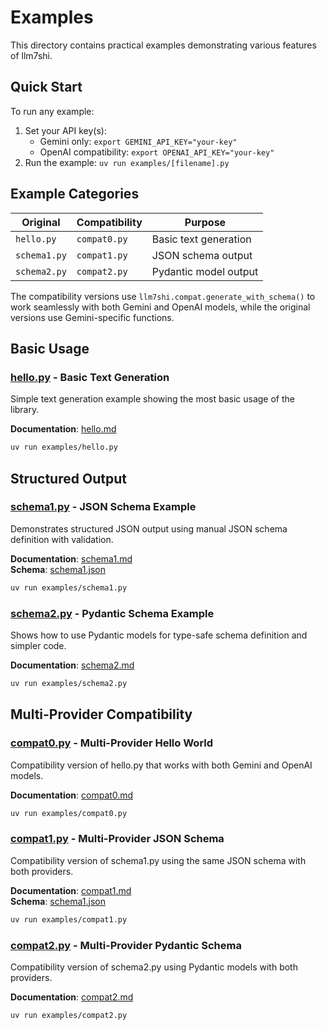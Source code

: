 # Examples

This directory contains practical examples demonstrating various features of llm7shi.

## Quick Start

To run any example:

1. Set your API key(s):
   - Gemini only: `export GEMINI_API_KEY="your-key"`
   - OpenAI compatibility: `export OPENAI_API_KEY="your-key"`
2. Run the example: `uv run examples/[filename].py`

## Example Categories

| Original | Compatibility | Purpose |
|----------|--------------|---------|
| `hello.py` | `compat0.py` | Basic text generation |
| `schema1.py` | `compat1.py` | JSON schema output |
| `schema2.py` | `compat2.py` | Pydantic model output |

The compatibility versions use `llm7shi.compat.generate_with_schema()` to work seamlessly with both Gemini and OpenAI models, while the original versions use Gemini-specific functions.

## Basic Usage

### [hello.py](hello.py) - Basic Text Generation
Simple text generation example showing the most basic usage of the library.

**Documentation**: [hello.md](hello.md)

```bash
uv run examples/hello.py
```

## Structured Output

### [schema1.py](schema1.py) - JSON Schema Example
Demonstrates structured JSON output using manual JSON schema definition with validation.

**Documentation**: [schema1.md](schema1.md)  
**Schema**: [schema1.json](schema1.json)

```bash
uv run examples/schema1.py
```

### [schema2.py](schema2.py) - Pydantic Schema Example
Shows how to use Pydantic models for type-safe schema definition and simpler code.

**Documentation**: [schema2.md](schema2.md)

```bash
uv run examples/schema2.py
```

## Multi-Provider Compatibility

### [compat0.py](compat0.py) - Multi-Provider Hello World
Compatibility version of hello.py that works with both Gemini and OpenAI models.

**Documentation**: [compat0.md](compat0.md)

```bash
uv run examples/compat0.py
```

### [compat1.py](compat1.py) - Multi-Provider JSON Schema
Compatibility version of schema1.py using the same JSON schema with both providers.

**Documentation**: [compat1.md](compat1.md)  
**Schema**: [schema1.json](schema1.json)

```bash
uv run examples/compat1.py
```

### [compat2.py](compat2.py) - Multi-Provider Pydantic Schema
Compatibility version of schema2.py using Pydantic models with both providers.

**Documentation**: [compat2.md](compat2.md)

```bash
uv run examples/compat2.py
```
